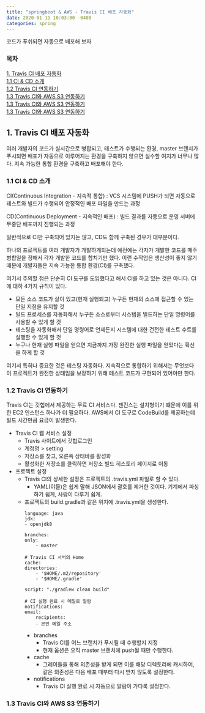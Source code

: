 ```yaml
---
title: "springboot & AWS - Travis CI 배포 자동화"
date: 2020-01-11 10:03:00 -0400
categories: spring
---
```


코드가 푸쉬되면 자동으로 배포해 보자

### 목차
[1. Travis CI 배포 자동화](#1-travis-ci-배포-자동화)<br>
[1.1 CI & CD 소개](#11-ci-&-cd-소개)<br>
[1.2 Travis CI 연동하기](#12-travis-ci-연동하기)<br>
[1.3 Travis CI와 AWS S3 연동하기](#13-travis-ci와-aws-s3-연동하기)<br>
[1.3 Travis CI와 AWS S3 연동하기](#13-travis-ci와-aws-s3-연동하기)<br>
[1.3 Travis CI와 AWS S3 연동하기](#13-travis-ci와-aws-s3-연동하기)<br>

## 1. Travis CI 배포 자동화
여러 개발자의 코드가 실시간으로 병합되고, 테스트가 수행되는 환경, master 브랜치가 푸시되면 배포가 자동으로 이루어지는 환경을 구축하지 않으면 실수할 여지가 너무나 많다. 지속 가능한 통합 환경을 구축하고 배포해야 한다.

### 1.1 CI & CD 소개
CI(Continuous Integration - 지속적 통합) : VCS 시스템에 PUSH가 되면 자동으로 테스트와 빌드가 수행되어 안정적인 배포 파일을 만드는 과정

CD(Continuous Deployment - 지속적인 배포) : 빌드 결과를 자동으로 운영 서버에 무중단 배포까지 진행되는 과정

일반적으로 CI만 구축되어 있지는 않고, CD도 함께 구축된 경우가 대부분이다.

하나의 프로젝트를 여러 개발자가 개발하게되는데 예전에는 각자가 개발한 코드를 매주 병합일을 정해서 각자 개발한 코드를 합치기만 했다. 이런 수작업은 생산성이 좋지 않기 때문에 개발자들은 지속 가능한 통합 환경(CI)를 구축했다.

여기서 주의할 점은 단순히 CI 도구를 도입했다고 해서 CI를 하고 있는 것은 아니다. CI에 대하 4가지 규칙이 있다.
- 모든 소스 코드가 살이 있고(현재 실행되고) 누구든 현재의 소스에 접근할 수 있는 단일 지점을 유지할 것
- 빌드 프로세스를 자동화해서 누구든 소스로부터 시스템을 빌드하는 단일 명령어를 사용할 수 있게 할 것
- 테스팅을 자동화해서 단일 명령어로 언제든지 시스템에 대한 건전한 테스트 수트를 실행할 수 있게 할 것
- 누구나 현재 실행 파일을 얻으면 지금까지 가장 완전한 실행 파일을 얻었다는 확신을 하게 할 것

여기서 특히나 중요한 것은 테스팅 자동화다. 지속적으로 통합하기 위해서는 무엇보다 이 프로젝트가 완전한 상태임을 보장하기 위해 테스트 코드가 구현되어 있어야만 한다.

### 1.2 Travis CI 연동하기
Travis CI는 깃헙에서 제공하는 무료 CI 서비스다. 젠킨스는 설치형이기 떄문에 이를 위한 EC2 인스턴스 하나가 더 필요하다. AWS에서 CI 도구로 CodeBuild를 제공하는데 빌드 시간만큼 요금이 발생한다.

- Travis CI 웹 서비스 설정
    - Travis 사이트에서 깃헙로그인
    - 계정명 > setting
    - 저장소를 찾고, 오른쪽 상태바를 활성화
    - 활성화한 저장소를 클릭하면 저장소 빌드 히스토리 페이지로 이동
- 프로젝트 설정
    - Travis CI의 상세한 설정은 프로젝트의 .travis.yml 파일로 할 수 있다.
        - YAML(야믈)은 쉽게 말해 JSON에서 괄호를 제거한 것이다. 기계에서 파싱하기 쉽게, 사람이 다루기 쉽게.
    - 프로젝트의 build.gradle과 같은 위치에 .travis.yml을 생성한다.
        ```YML
        language: java
        jdk:
        - openjdk8

        branches:
        only:
            - master

        # Travis CI 서버의 Home
        cache:
        directories:
            - '$HOME/.m2/repository'
            - '$HOME/.gradle'

        script: "./gradlew clean build"

        # CI 실행 완료 시 메일로 알람
        notifications:
        email:
            recipients:
            - 본인 메일 주소
        ```
        - branches
            - Travis CI를 어느 브랜치가 푸시될 때 수행할지 지정
            - 현재 옵션은 오직 master 브랜치에 push될 때만 수행한다.
        - cache
            - 그레이들을 통해 의존성을 받게 되면 이를 해당 디렉토리에 캐시하여, 같은 의존성은 다음 배포 때부터 다시 받지 않도록 설정한다.
        - notifications
            - Travis CI 실행 완료 시 자동으로 알람이 가다록 설정한다.

### 1.3 Travis CI와 AWS S3 연동하기